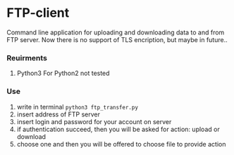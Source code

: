 # FTP-client

Command line application for uploading and downloading data to and from FTP server. Now there is no support of TLS encription, but maybe in future.. 

### Reuirments

1. Python3
For Python2 not tested

### Use

1. write in terminal `python3 ftp_transfer.py`
2. insert address of FTP server
3. insert login and password for your account on server
4. if authentication succeed, then you will be asked for action: upload or download
5. choose one and then you will be offered to choose file to provide action 